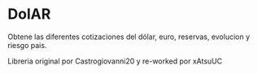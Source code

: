 # DolAR

Obtene las diferentes cotizaciones del dólar, euro, reservas, evolucion y riesgo pais.

Libreria original por Castrogiovanni20 y re-worked por xAtsuUC